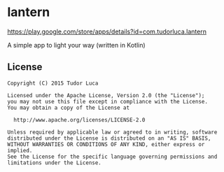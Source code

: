 lantern
=======

https://play.google.com/store/apps/details?id=com.tudorluca.lantern

A simple app to light your way (written in Kotlin)

License
-------

    Copyright (C) 2015 Tudor Luca

    Licensed under the Apache License, Version 2.0 (the "License");
    you may not use this file except in compliance with the License.
    You may obtain a copy of the License at

      http://www.apache.org/licenses/LICENSE-2.0

    Unless required by applicable law or agreed to in writing, software
    distributed under the License is distributed on an "AS IS" BASIS,
    WITHOUT WARRANTIES OR CONDITIONS OF ANY KIND, either express or implied.
    See the License for the specific language governing permissions and
    limitations under the License.
